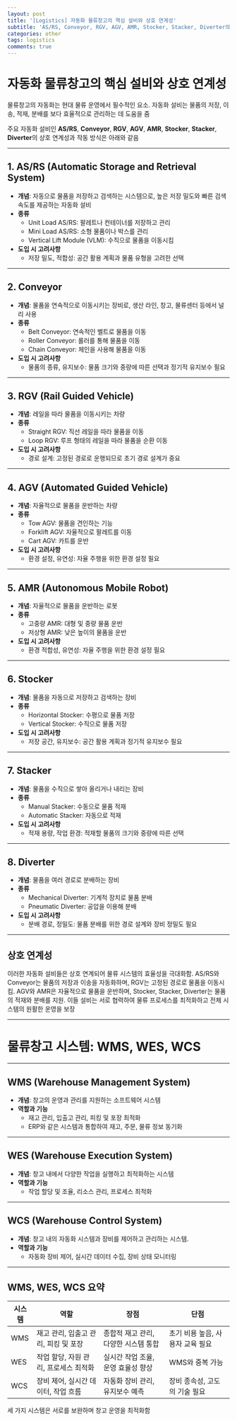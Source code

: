 ```yaml
---
layout: post
title: '[Logistics] 자동화 물류창고의 핵심 설비와 상호 연계성'
subtitle: 'AS/RS, Conveyor, RGV, AGV, AMR, Stocker, Stacker, Diverter의 연계성 및 물류 시스템 설명'
categories: other
tags: logistics
comments: true
---
```




# 자동화 물류창고의 핵심 설비와 상호 연계성

물류창고의 자동화는 현대 물류 운영에서 필수적인 요소. 자동화 설비는 물품의 저장, 이송, 적재, 분배를 보다 효율적으로 관리하는 데 도움을 줌

주요 자동화 설비인 **AS/RS**, **Conveyor**, **RGV**, **AGV**, **AMR**, **Stocker**, **Stacker**, **Diverter**의 상호 연계성과 작동 방식은 아래와 같음

---

## 1. AS/RS (Automatic Storage and Retrieval System)

- **개념**: 자동으로 물품을 저장하고 검색하는 시스템으로, 높은 저장 밀도와 빠른 검색 속도를 제공하는 자동화 설비
- **종류**
  - Unit Load AS/RS: 팔레트나 컨테이너를 저장하고 관리
  - Mini Load AS/RS: 소형 물품이나 박스를 관리
  - Vertical Lift Module (VLM): 수직으로 물품을 이동시킴
- **도입 시 고려사항**
  - 저장 밀도, 적합성: 공간 활용 계획과 물품 유형을 고려한 선택

---

## 2. Conveyor

- **개념**: 물품을 연속적으로 이동시키는 장비로, 생산 라인, 창고, 물류센터 등에서 널리 사용
- **종류**
  - Belt Conveyor: 연속적인 벨트로 물품을 이동
  - Roller Conveyor: 롤러를 통해 물품을 이동
  - Chain Conveyor: 체인을 사용해 물품을 이동
- **도입 시 고려사항**
  - 물품의 종류, 유지보수: 물품 크기와 중량에 따른 선택과 정기적 유지보수 필요

---

## 3. RGV (Rail Guided Vehicle)

- **개념**: 레일을 따라 물품을 이동시키는 차량
- **종류**
  - Straight RGV: 직선 레일을 따라 물품을 이동
  - Loop RGV: 루프 형태의 레일을 따라 물품을 순환 이동
- **도입 시 고려사항**
  - 경로 설계: 고정된 경로로 운행되므로 초기 경로 설계가 중요

---

## 4. AGV (Automated Guided Vehicle)

- **개념**: 자율적으로 물품을 운반하는 차량
- **종류**
  - Tow AGV: 물품을 견인하는 기능
  - Forklift AGV: 자율적으로 팔레트를 이동
  - Cart AGV: 카트를 운반
- **도입 시 고려사항**
  - 환경 설정, 유연성: 자율 주행을 위한 환경 설정 필요

---

## 5. AMR (Autonomous Mobile Robot)

- **개념**: 자율적으로 물품을 운반하는 로봇
- **종류**
  - 고중량 AMR: 대형 및 중량 물품 운반
  - 저상형 AMR: 낮은 높이의 물품을 운반
- **도입 시 고려사항**
  - 환경 적합성, 유연성: 자율 주행을 위한 환경 설정 필요

---

## 6. Stocker

- **개념**: 물품을 자동으로 저장하고 검색하는 장비
- **종류**
  - Horizontal Stocker: 수평으로 물품 저장
  - Vertical Stocker: 수직으로 물품 저장
- **도입 시 고려사항**
  - 저장 공간, 유지보수: 공간 활용 계획과 정기적 유지보수 필요

---

## 7. Stacker

- **개념**: 물품을 수직으로 쌓아 올리거나 내리는 장비
- **종류**
  - Manual Stacker: 수동으로 물품 적재
  - Automatic Stacker: 자동으로 적재
- **도입 시 고려사항**
  - 적재 용량, 작업 환경: 적재할 물품의 크기와 중량에 따른 선택

---

## 8. Diverter

- **개념**: 물품을 여러 경로로 분배하는 장비
- **종류**
  - Mechanical Diverter: 기계적 장치로 물품 분배
  - Pneumatic Diverter: 공압을 이용해 분배
- **도입 시 고려사항**
  - 분배 경로, 정밀도: 물품 분배를 위한 경로 설계와 장비 정밀도 필요

---

## 상호 연계성

이러한 자동화 설비들은 상호 연계되어 물류 시스템의 효율성을 극대화함. AS/RS와 Conveyor는 물품의 저장과 이송을 자동화하며, RGV는 고정된 경로로 물품을 이동시킴. AGV와 AMR은 자율적으로 물품을 운반하며, Stocker, Stacker, Diverter는 물품의 적재와 분배를 지원. 이들 설비는 서로 협력하여 물류 프로세스를 최적화하고 전체 시스템의 원활한 운영을 보장

---

# 물류창고 시스템: WMS, WES, WCS

---

## WMS (Warehouse Management System)

- **개념**: 창고의 운영과 관리를 지원하는 소프트웨어 시스템
- **역할과 기능**
  - 재고 관리, 입출고 관리, 피킹 및 포장 최적화
  - ERP와 같은 시스템과 통합하여 재고, 주문, 물류 정보 동기화

---

## WES (Warehouse Execution System)

- **개념**: 창고 내에서 다양한 작업을 실행하고 최적화하는 시스템
- **역할과 기능**
  - 작업 할당 및 조율, 리소스 관리, 프로세스 최적화

---

## WCS (Warehouse Control System)

- **개념**: 창고 내의 자동화 시스템과 장비를 제어하고 관리하는 시스템.
- **역할과 기능**
  - 자동화 장비 제어, 실시간 데이터 수집, 장비 상태 모니터링

---

## WMS, WES, WCS 요약

| 시스템  | 역할 | 장점 | 단점 |
| --- | --- | --- | --- |
| WMS | 재고 관리, 입출고 관리, 피킹 및 포장 | 종합적 재고 관리, 다양한 시스템 통합 | 초기 비용 높음, 사용자 교육 필요 |
| WES | 작업 할당, 자원 관리, 프로세스 최적화 | 실시간 작업 조율, 운영 효율성 향상 | WMS와 중복 가능 |
| WCS | 장비 제어, 실시간 데이터, 작업 흐름 | 자동화 장비 관리, 유지보수 예측 | 장비 종속성, 고도의 기술 필요 |

세 가지 시스템은 서로를 보완하며 창고 운영을 최적화함